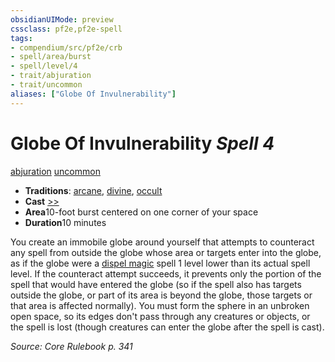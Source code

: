 ```yaml
---
obsidianUIMode: preview
cssclass: pf2e,pf2e-spell
tags:
- compendium/src/pf2e/crb
- spell/area/burst
- spell/level/4
- trait/abjuration
- trait/uncommon
aliases: ["Globe Of Invulnerability"]
---
```

# Globe Of Invulnerability *Spell 4*   
[abjuration](../../rules/traits/abjuration.md)  [uncommon](../../rules/traits/uncommon.md)  

- **Traditions**: [arcane](../../rules/traits/arcane.md), [divine](../../rules/traits/divine.md), [occult](../../rules/traits/occult.md)
- **Cast** [>>](../../rules/core-rulebook/chapter-9-playing-the-game.md#Actions "Two-Action") 
- **Area**10-foot burst centered on one corner of your space
- **Duration**10 minutes

You create an immobile globe around yourself that attempts to counteract any spell from outside the globe whose area or targets enter into the globe, as if the globe were a [dispel magic](dispel-magic.md) spell 1 level lower than its actual spell level. If the counteract attempt succeeds, it prevents only the portion of the spell that would have entered the globe (so if the spell also has targets outside the globe, or part of its area is beyond the globe, those targets or that area is affected normally). You must form the sphere in an unbroken open space, so its edges don't pass through any creatures or objects, or the spell is lost (though creatures can enter the globe after the spell is cast).

*Source: Core Rulebook p. 341*